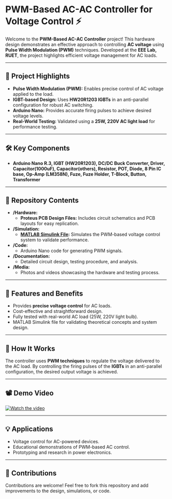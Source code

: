 # PWM-Based AC-AC Controller for Voltage Control ⚡

Welcome to the **PWM-Based AC-AC Controller** project! This hardware design demonstrates an effective approach to controlling **AC voltage** using **Pulse Width Modulation (PWM)** techniques. Developed at the **EEE Lab, RUET**, the project highlights efficient voltage management for AC loads.

---

## 🔧 Project Highlights
- **Pulse Width Modulation (PWM):** Enables precise control of AC voltage applied to the load.
- **IGBT-based Design:** Uses **HW20R1203 IGBTs** in an anti-parallel configuration for robust AC switching.
- **Arduino Nano:** Provides accurate firing pulses to achieve desired voltage levels.
- **Real-World Testing:** Validated using a **25W, 220V AC light load** for performance testing.

---

## 🛠️ Key Components
- **Arduino Nano R.3, IGBT (HW20R1203), DC/DC Buck Converter, Driver, Capacitor(1000uF), Capacitor(others), Resistor, POT, Diode, 8 Pin IC base, Op-Amp (LM358N), Fuze, Fuze Holder, T-Block, Button, Transformer** 

---

## 📂 Repository Contents
- **/Hardware:**
  - **Proteus PCB Design Files:** Includes circuit schematics and PCB layouts for easy replication.
- **/Simulation:**
  - **[MATLAB Simulink File](https://github.com/mmhasanbd/PE-1ph-PWM-ACAC-Controller_IGBT/blob/main/Simulink_File_ACAC_PWM.slx):** Simulates the PWM-based voltage control system to validate performance.
- **/Code:**
  - Arduino Nano code for generating PWM signals.
- **/Documentation:**
  - Detailed circuit design, testing procedure, and analysis.
- **/Media:**
  - Photos and videos showcasing the hardware and testing process.

---

## 🚀 Features and Benefits
- Provides **precise voltage control** for AC loads.
- Cost-effective and straightforward design.
- Fully tested with real-world AC load (25W, 220V light bulb).
- MATLAB Simulink file for validating theoretical concepts and system design.

---

## 🌟 How It Works
The controller uses **PWM techniques** to regulate the voltage delivered to the AC load. By controlling the firing pulses of the **IGBTs** in an anti-parallel configuration, the desired output voltage is achieved.

---

## 📽️ Demo Video
[![Watch the video](https://img.youtube.com/vi/5lTeLifNbjc/hqdefault.jpg)](https://youtu.be/5lTeLifNbjc?si=zPr8aI7au4sPNI6w)

---

## 💡 Applications
- Voltage control for AC-powered devices.
- Educational demonstrations of PWM-based AC control.
- Prototyping and research in power electronics.

---

## 🤝 Contributions
Contributions are welcome! Feel free to fork this repository and add improvements to the design, simulations, or code.
